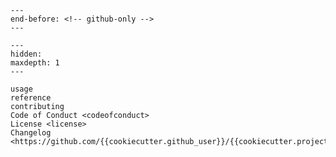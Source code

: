 ```{include} ../README.md
---
end-before: <!-- github-only -->
---
```

<!-- markdownlint-disable MD053 -->

[license]: license
[contributor guide]: contributing
[command-line reference]: usage
[contributor covenant]: codeofconduct

```{toctree}
---
hidden:
maxdepth: 1
---

usage
reference
contributing
Code of Conduct <codeofconduct>
License <license>
Changelog <https://github.com/{{cookiecutter.github_user}}/{{cookiecutter.project_name}}/releases>
```
